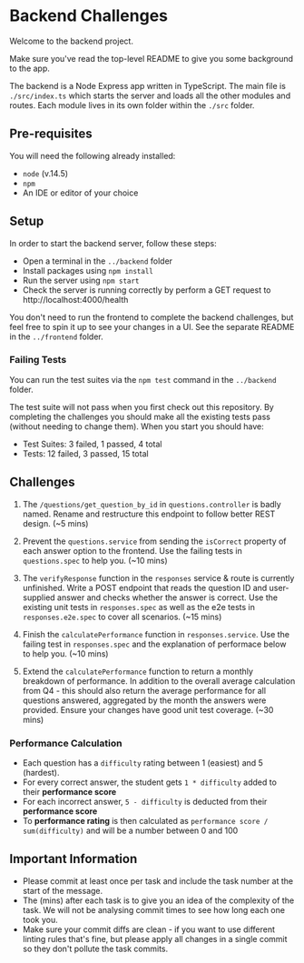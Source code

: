 # Backend Challenges

Welcome to the backend project.

Make sure you've read the top-level README to give you some background to the app.

The backend is a Node Express app written in TypeScript. The main file is `./src/index.ts` which starts the server and loads all the other modules and routes. Each module lives in its own folder within the `./src` folder.

## Pre-requisites

You will need the following already installed:

- `node` (v.14.5)
- `npm`
- An IDE or editor of your choice

## Setup

In order to start the backend server, follow these steps:

- Open a terminal in the `../backend` folder
- Install packages using `npm install`
- Run the server using `npm start`
- Check the server is running correctly by perform a GET request to http://localhost:4000/health

You don't need to run the frontend to complete the backend challenges, but feel free to spin it up to see your changes in a UI. See the separate README in the `../frontend` folder.

### Failing Tests

You can run the test suites via the `npm test` command in the `../backend` folder.

The test suite will not pass when you first check out this repository. By completing the challenges you should make all the existing tests pass (without needing to change them). When you start you should have:

- Test Suites: 3 failed, 1 passed, 4 total
- Tests: 12 failed, 3 passed, 15 total

## Challenges

1. The `/questions/get_question_by_id` in `questions.controller` is badly named. Rename and restructure this endpoint to follow better REST design. (~5 mins)

2. Prevent the `questions.service` from sending the `isCorrect` property of each answer option to the frontend. Use the failing tests in `questions.spec` to help you. (~10 mins)

3. The `verifyResponse` function in the `responses` service & route is currently unfinished. Write a POST endpoint that reads the question ID and user-supplied answer and checks whether the answer is correct. Use the existing unit tests in `responses.spec` as well as the e2e tests in `responses.e2e.spec` to cover all scenarios. (~15 mins)

4. Finish the `calculatePerformance` function in `responses.service`. Use the failing test in `responses.spec` and the explanation of performace below to help you. (~10 mins)

5. Extend the `calculatePerformance` function to return a monthly breakdown of performance. In addition to the overall average calculation from Q4 - this should also return the average performance for all questions answered, aggregated by the month the answers were provided. Ensure your changes have good unit test coverage. (~30 mins)

### Performance Calculation

- Each question has a `difficulty` rating between 1 (easiest) and 5 (hardest).
- For every correct answer, the student gets `1 * difficulty` added to their **performance score**
- For each incorrect answer, `5 - difficulty` is deducted from their **performance score**
- To **performance rating** is then calculated as `performance score / sum(difficulty)` and will be a number between 0 and 100

## Important Information

- Please commit at least once per task and include the task number at the start of the message.
- The (mins) after each task is to give you an idea of the complexity of the task. We will not be analysing commit times to see how long each one took you.
- Make sure your commit diffs are clean - if you want to use different linting rules that's fine, but please apply all changes in a single commit so they don't pollute the task commits.
